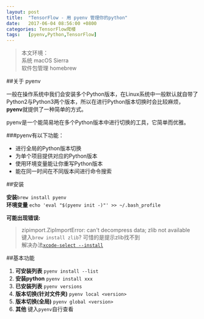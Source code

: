 ```yaml
---
layout: post
title:  "TensorFlow - 用 pyenv 管理你的python"
date:   2017-06-04 08:56:00 +0800
categories: TensorFlow爬楼
tags:	[pyenv,Python,TensorFlow]
---
```

 
>本文环境：  
>系统 macOS Sierra  
>软件包管理 homebrew

##关于 pyenv

一般在操作系统中我们会安装多个Python版本，在Linux系统中一般默认就自带了Python2与Python3两个版本，所以在进行Python版本切换时会比较麻烦，**pyenv**就提供了一种简单的方式。

pyenv是一个能简易地在多个Python版本中进行切换的工具，它简单而优雅。

###pyenv有以下功能：

- 进行全局的Python版本切换
- 为单个项目提供对应的Python版本
- 使用环境变量能让你重写Python版本
- 能在同一时间在不同版本间进行命令搜索

##安装

**安装**`brew install pyenv`  
**环境变量** `echo 'eval "$(pyenv init -)"' >> ~/.bash_profile`  

**可能出现错误:**
> zipimport.ZipImportError: can't decompress data; zlib not available  
> 键入`brew install zlib`? 可惜的是提示zlib找不到  
> 解决办法[`xcode-select --install`](https://stackoverflow.com/a/26912010)

##基本功能
1. **可安装列表**  `pyenv install --list`
2. **安装python** `pyenv install xxx`
3. **已安装列表** `pyenv versions`
4. **版本切换(针对文件夹)** `pyenv local <version>`
5. **版本切换(全局)** `pyenv global <version>`
6. **其他** 键入`pyenv`自行查看



